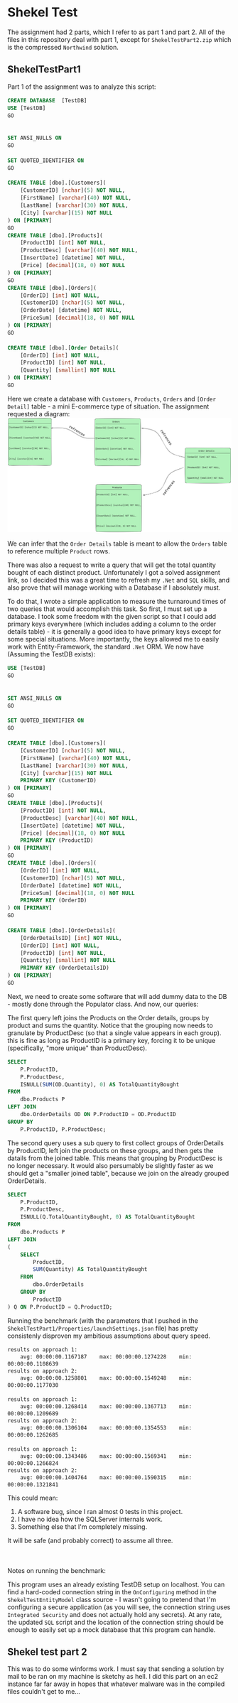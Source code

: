 # Shekel Test

The assignment had 2 parts, which I refer to as part 1 and part 2. All of the files in this repository deal with part 1, except for `ShekelTestPart2.zip` which is the compressed  `Northwind` solution.


## ShekelTestPart1

Part 1 of the assignment was to analyze this script:
```sql
CREATE DATABASE  [TestDB]
USE [TestDB]
GO


SET ANSI_NULLS ON
GO

SET QUOTED_IDENTIFIER ON
GO

CREATE TABLE [dbo].[Customers](
	[CustomerID] [nchar](5) NOT NULL,
	[FirstName] [varchar](40) NOT NULL,
	[LastName] [varchar](30) NOT NULL,
	[City] [varchar](15) NOT NULL
) ON [PRIMARY]
GO
CREATE TABLE [dbo].[Products](
	[ProductID] [int] NOT NULL,
	[ProductDesc] [varchar](40) NOT NULL,
	[InsertDate] [datetime] NOT NULL,
	[Price] [decimal](18, 0) NOT NULL
) ON [PRIMARY]
GO
CREATE TABLE [dbo].[Orders](
	[OrderID] [int] NOT NULL,
	[CustomerID] [nchar](5) NOT NULL,
	[OrderDate] [datetime] NOT NULL,
	[PriceSum] [decimal](18, 0) NOT NULL
) ON [PRIMARY]
GO

CREATE TABLE [dbo].[Order Details](
	[OrderID] [int] NOT NULL,
	[ProductID] [int] NOT NULL,
	[Quantity] [smallint] NOT NULL
) ON [PRIMARY]
GO
```
Here we create a database with `Customers`, `Products`, `Orders` and `[Order Detail]` table - a mini E-commerce type of situation. The assignment requested a diagram:
![Example Image](./readme-misc/diagram1.png)

We can infer that the `Order Details` table is meant to allow the `Orders` table to reference multiple `Product` rows.

There was also a request to write a query that will get the total quantity bought of each distinct product. Unfortunately I got a solved assignment link, so I decided this was a great time to refresh my `.Net` 
and `SQL` skills, and also prove that will manage working with a Database if I absolutely must.

To do that, I wrote a simple application to measure the turnaround times of two queries that would accomplish this task. So first, I must set up a database. I took some freedom with the given script so that I could add primary keys everywhere (which includes adding a column to the order details table) - it is generally a good idea to have primary keys except for some special situations. More importantly, the keys allowed me to easily work with Entity-Framework, the standard `.Net` ORM. We now have (Assuming the TestDB exists):
```sql
USE [TestDB]
GO


SET ANSI_NULLS ON
GO

SET QUOTED_IDENTIFIER ON
GO

CREATE TABLE [dbo].[Customers](
	[CustomerID] [nchar](5) NOT NULL,
	[FirstName] [varchar](40) NOT NULL,
	[LastName] [varchar](30) NOT NULL,
	[City] [varchar](15) NOT NULL
	PRIMARY KEY (CustomerID)
) ON [PRIMARY]
GO
CREATE TABLE [dbo].[Products](
	[ProductID] [int] NOT NULL,
	[ProductDesc] [varchar](40) NOT NULL,
	[InsertDate] [datetime] NOT NULL,
	[Price] [decimal](18, 0) NOT NULL
	PRIMARY KEY (ProductID)
) ON [PRIMARY]
GO
CREATE TABLE [dbo].[Orders](
	[OrderID] [int] NOT NULL,
	[CustomerID] [nchar](5) NOT NULL,
	[OrderDate] [datetime] NOT NULL,
	[PriceSum] [decimal](18, 0) NOT NULL
	PRIMARY KEY (OrderID)
) ON [PRIMARY]
GO

CREATE TABLE [dbo].[OrderDetails](
	[OrderDetailsID] [int] NOT NULL,
	[OrderID] [int] NOT NULL,
	[ProductID] [int] NOT NULL,
	[Quantity] [smallint] NOT NULL
	PRIMARY KEY (OrderDetailsID)
) ON [PRIMARY]
GO
```

Next, we need to create some software that will add dummy data to the DB - mostly done through the Populator class. 
And now, our queries:

The first query left joins the Products on the Order details, groups by product and sums the quantity. Notice that the grouping now needs to granulate by ProductDesc (so that a single value appears in each group). this is fine as long as ProductID is a primary key, forcing it to be unique (specifically, "more unique" than ProductDesc).
```sql
SELECT 
    P.ProductID,
    P.ProductDesc,
    ISNULL(SUM(OD.Quantity), 0) AS TotalQuantityBought
FROM 
    dbo.Products P
LEFT JOIN 
    dbo.OrderDetails OD ON P.ProductID = OD.ProductID
GROUP BY 
    P.ProductID, P.ProductDesc;
```
The second query uses a sub query to first collect groups of OrderDetails by ProductID, left join the products on these groups, and then gets the datails from the joined table. This means that grouping by ProductDesc is no longer necessary. It would also persumably be slightly faster as we should get a "smaller joined table", because we join on the already grouped OrderDetails.
```sql
SELECT 
    P.ProductID,
    P.ProductDesc,
    ISNULL(Q.TotalQuantityBought, 0) AS TotalQuantityBought
FROM 
    dbo.Products P
LEFT JOIN 
(
    SELECT 
        ProductID,
        SUM(Quantity) AS TotalQuantityBought
    FROM 
        dbo.OrderDetails
    GROUP BY 
        ProductID
) Q ON P.ProductID = Q.ProductID;
```
Running the benchmark (with the parameters that I pushed in the `ShekelTestPart1/Properties/launchSettings.json` file) has pretty consistenly disproven my ambitious assumptions about query speed.
```
results on approach 1:
    avg: 00:00:00.1167187    max: 00:00:00.1274228    min: 00:00:00.1108639
results on approach 2:
    avg: 00:00:00.1258801    max: 00:00:00.1549248    min: 00:00:00.1177030

results on approach 1:
    avg: 00:00:00.1268414    max: 00:00:00.1367713    min: 00:00:00.1209689
results on approach 2:
    avg: 00:00:00.1306104    max: 00:00:00.1354553    min: 00:00:00.1262685

results on approach 1:
    avg: 00:00:00.1343486    max: 00:00:00.1569341    min: 00:00:00.1266824
results on approach 2:
    avg: 00:00:00.1404764    max: 00:00:00.1590315    min: 00:00:00.1321841
```
This could mean:
1. A software bug, since I ran almost 0 tests in this project.
2. I have no idea how the SQLServer internals work.
3. Something else that I'm completely missing.

It will be safe (and probably correct) to assume all three.
\
\
\
\
Notes on running the benchmark:

This program uses an already existing TestDB setup on localhost. You can find a hard-coded connection string in the `OnConfiguring` method in the `ShekelTestEntityModel` class source - I wasn't going to pretend that I'm configuring a secure application (as you will see, the connection string uses `Integrated Security` and does not actually hold any secrets). At any rate, the updated `SQL` script and the location of the connection string should be enough to easily set up a mock database that this program can handle.


## Shekel test part 2 

This was to do some winforms work. I must say that sending a solution by mail to be ran on my machine is sketchy as hell. I did this part on an ec2 instance far far away in hopes that whatever malware was in the compiled files couldn't get to me...
